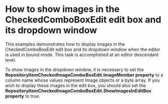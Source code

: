 # How to show images in the CheckedComboBoxEdit edit box and its dropdown window


<p>This examples demonstrates how to display images in the CheckedComboBoxEdit edit box and its dropdown window when the editor is used in bound mode. This task is accomplished at an editor descendant level. </p><p>To show images in the dropdown window, it is necessary to set the <strong>RepositoryItemCheckedImageComboBoxEdit.ImageMember property</strong> to a column name whose values represent Image objects or a byte array. If you wish to display these images in the edit box, you should also set the <strong>RepositoryItemCheckedImageComboBoxEdit.ShowImagesInEditBox pro</strong><strong>p</strong><strong>erty</strong> to true.</p>

<br/>


